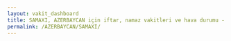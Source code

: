 ```yaml
---
layout: vakit_dashboard
title: SAMAXI, AZERBAYCAN için iftar, namaz vakitleri ve hava durumu - ilçe/eyalet seç
permalink: /AZERBAYCAN/SAMAXI/
---
```


<script type="text/javascript">
  var GLOBAL_COUNTRY = 'AZERBAYCAN';
  var GLOBAL_CITY = 'SAMAXI';
  var GLOBAL_STATE = '';
  var lat = 72;
  var lon = 21;
</script>
